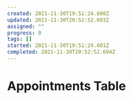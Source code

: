 ```yaml
---
created: 2021-11-30T19:51:24.600Z
updated: 2021-11-30T20:52:52.693Z
assigned: ""
progress: 0
tags: []
started: 2021-11-30T19:51:24.601Z
completed: 2021-11-30T20:52:52.694Z
---
```


# Appointments Table
